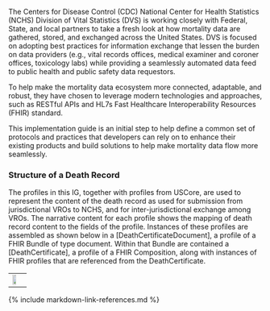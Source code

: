 The Centers for Disease Control (CDC) National Center for Health Statistics (NCHS) Division of Vital Statistics (DVS) is working closely with Federal, State, and local partners to take a fresh look at how mortality data are gathered, stored, and exchanged across the United States. DVS is focused on adopting best practices for information exchange that lessen the burden on data providers (e.g., vital records offices, medical examiner and coroner offices, toxicology labs) while providing a seamlessly automated data feed to public health and public safety data requestors.

To help make the mortality data ecosystem more connected, adaptable, and robust, they have chosen to leverage modern technologies and approaches, such as RESTful APIs and HL7s Fast Healthcare Interoperability Resources (FHIR) standard.

This implementation guide is an initial step to help define a common set of protocols and practices that developers can rely on to enhance their existing products and build solutions to help make mortality data flow more seamlessly.

### Structure of a Death Record
The profiles in this IG, together with profiles from USCore, are used to represent the content of the death record as used for submission from jurisdictional VROs to NCHS, and for inter-jurisdictional exchange among VROs.   The narrative content for each profile shows the mapping of death record content to the fields of the profile.   Instances of these profiles are assembled as shown below in a [DeathCertificateDocument], a profile of a FHIR Bundle of type document.  Within that Bundle are contained a [DeathCertificate], a profile of a FHIR Composition, along with instances of FHIR profiles that are referenced from the DeathCertificate.
<center>
<table><tr><td><img src="Structure.jpg" style="width:60%;"/></td></tr></table>
</center>
{% include markdown-link-references.md %}